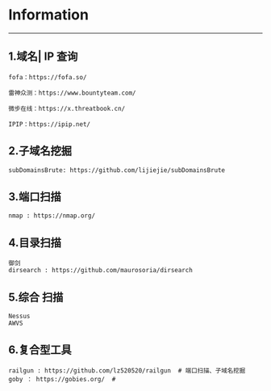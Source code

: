 # Information

---

## 1.域名| IP 查询

```
fofa：https://fofa.so/

雷神众测：https://www.bountyteam.com/

微步在线：https://x.threatbook.cn/

IPIP：https://ipip.net/
```



## 2.子域名挖掘

```
subDomainsBrute: https://github.com/lijiejie/subDomainsBrute
```



## 3.端口扫描

```
nmap : https://nmap.org/
```



## 4.目录扫描

```
御剑
dirsearch : https://github.com/maurosoria/dirsearch
```



## 5.综合 扫描

```
Nessus
AWVS
```



## 6.复合型工具

```
railgun : https://github.com/lz520520/railgun  # 端口扫描、子域名挖掘
goby ： https://gobies.org/  #
```



